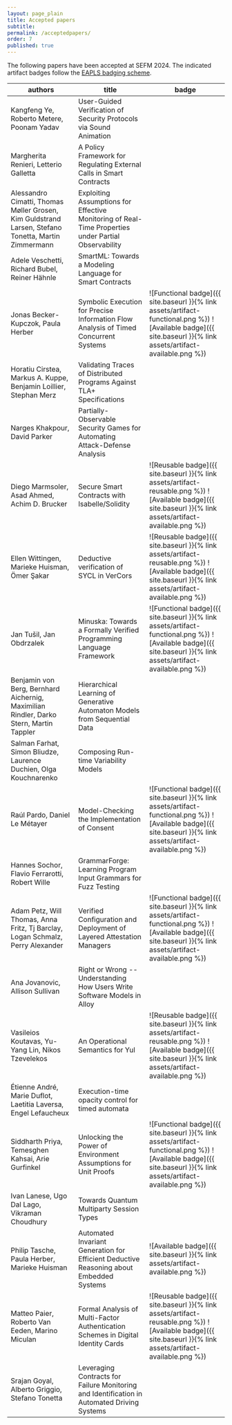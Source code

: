 ```yaml
---
layout: page_plain
title: Accepted papers
subtitle:
permalink: /acceptedpapers/
order: 7
published: true
---
```


<style>
td > img { max-width: 48px } td:last-child { min-width: max-content }
</style>

The following papers have been accepted at SEFM 2024. The indicated artifact badges follow the [EAPLS badging scheme](https://eapls.org/pages/artifact_badges/).

| authors                 | title     | badge |
| ----------------------- | --------- | ----- |
| Kangfeng Ye, Roberto Metere, Poonam Yadav | User-Guided Verification of Security Protocols via Sound Animation |  |
| Margherita Renieri, Letterio Galletta | A Policy Framework for Regulating External Calls in Smart Contracts |  |
| Alessandro Cimatti, Thomas Møller Grosen, Kim Guldstrand Larsen, Stefano Tonetta, Martin Zimmermann | Exploiting Assumptions for Effective Monitoring of Real-Time Properties under Partial Observability | |
| Adele Veschetti, Richard Bubel, Reiner Hähnle | SmartML: Towards a Modeling Language for Smart Contracts |  |
| Jonas Becker-Kupczok, Paula Herber | Symbolic Execution for Precise Information Flow Analysis of Timed Concurrent Systems | ![Functional badge]({{ site.baseurl }}{% link assets/artifact-functional.png %}) ![Available badge]({{ site.baseurl }}{% link assets/artifact-available.png %}) |
| Horatiu Cirstea, Markus A. Kuppe, Benjamin Loillier, Stephan Merz | Validating Traces of Distributed Programs Against TLA+ Specifications | |
| Narges Khakpour, David Parker | Partially-Observable Security Games for Automating Attack-Defense Analysis | |
| Diego Marmsoler, Asad Ahmed, Achim D. Brucker | Secure Smart Contracts with Isabelle/Solidity |  ![Reusable badge]({{ site.baseurl }}{% link assets/artifact-reusable.png %}) ![Available badge]({{ site.baseurl }}{% link assets/artifact-available.png %}) |
| Ellen Wittingen, Marieke Huisman, Ömer Şakar | Deductive verification of SYCL in VerCors | ![Reusable badge]({{ site.baseurl }}{% link assets/artifact-reusable.png %}) ![Available badge]({{ site.baseurl }}{% link assets/artifact-available.png %}) |
| Jan Tušil, Jan Obdrzalek | Minuska: Towards a Formally Verified Programming Language Framework | ![Functional badge]({{ site.baseurl }}{% link assets/artifact-functional.png %}) ![Available badge]({{ site.baseurl }}{% link assets/artifact-available.png %}) |
| Benjamin von Berg, Bernhard Aichernig, Maximilian Rindler, Darko Stern, Martin Tappler | Hierarchical Learning of Generative Automaton Models from Sequential Data | |
| Salman Farhat, Simon Bliudze, Laurence Duchien, Olga Kouchnarenko | Composing Run-time Variability Models | |
| Raúl Pardo, Daniel Le Métayer | Model-Checking the Implementation of Consent |  ![Functional badge]({{ site.baseurl }}{% link assets/artifact-functional.png %}) ![Available badge]({{ site.baseurl }}{% link assets/artifact-available.png %})  |
| Hannes Sochor, Flavio Ferrarotti, Robert Wille | GrammarForge: Learning Program Input Grammars for Fuzz Testing | |
| Adam Petz, Will Thomas, Anna Fritz, Tj Barclay, Logan Schmalz, Perry Alexander | Verified Configuration and Deployment of Layered Attestation Managers |  ![Functional badge]({{ site.baseurl }}{% link assets/artifact-functional.png %}) ![Available badge]({{ site.baseurl }}{% link assets/artifact-available.png %}) |
| Ana Jovanovic, Allison Sullivan | Right or Wrong -- Understanding How Users Write Software Models in Alloy | |
| Vasileios Koutavas, Yu-Yang Lin, Nikos Tzevelekos | An Operational Semantics for Yul | ![Reusable badge]({{ site.baseurl }}{% link assets/artifact-reusable.png %}) ![Available badge]({{ site.baseurl }}{% link assets/artifact-available.png %}) |
| Étienne André, Marie Duflot, Laetitia Laversa, Engel Lefaucheux | Execution-time opacity control for timed automata | |
| Siddharth Priya, Temesghen Kahsai, Arie Gurfinkel | Unlocking the Power of Environment Assumptions for Unit Proofs | ![Functional badge]({{ site.baseurl }}{% link assets/artifact-functional.png %}) ![Available badge]({{ site.baseurl }}{% link assets/artifact-available.png %}) |
| Ivan Lanese, Ugo Dal Lago, Vikraman Choudhury | Towards Quantum Multiparty Session Types | |
| Philip Tasche, Paula Herber, Marieke Huisman | Automated Invariant Generation for Efficient Deductive Reasoning about Embedded Systems |  ![Available badge]({{ site.baseurl }}{% link assets/artifact-available.png %}) |
| Matteo Paier, Roberto Van Eeden, Marino Miculan | Formal Analysis of Multi-Factor Authentication Schemes in Digital Identity Cards | ![Reusable badge]({{ site.baseurl }}{% link assets/artifact-reusable.png %}) ![Available badge]({{ site.baseurl }}{% link assets/artifact-available.png %}) |
| Srajan Goyal, Alberto Griggio, Stefano Tonetta | Leveraging Contracts for Failure Monitoring and Identification in Automated Driving Systems | |

